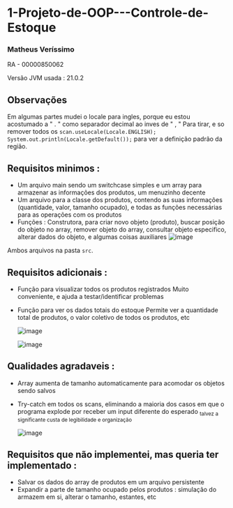 # 1-Projeto-de-OOP---Controle-de-Estoque
### Matheus Veríssimo 
RA - 00000850062  

Versão JVM usada : 21.0.2

## Observações
Em algumas partes mudei o locale para ingles, porque eu estou acostumado a " . " como separador decimal ao inves de " , "
Para tirar, e so remover todos os `scan.useLocale(Locale.ENGLISH); `
`System.out.println(Locale.getDefault());` para ver a definição padrão da região.


     
  
## Requisitos minimos :
- Um arquivo main sendo um switchcase simples e um array para armazenar as informações dos produtos, um menuzinho decente
- Um arquivo para a classe dos produtos, contendo as suas informações (quantidade, valor, tamanho ocupado), e todas as funções necessárias para as operações com os produtos
- Funções : Construtora, para criar novo objeto (produto), buscar posição do objeto no array, remover objeto do array, consultar objeto especifico, alterar dados do objeto, e algumas coisas auxiliares
  ![image](https://github.com/nodemi-alt/1-Projeto-de-OOP---Controle-de-Estoque/assets/163960947/c1b1b793-3085-406c-934b-6d0c17bc7cb8)

Ambos arquivos na pasta `src`.

## Requisitos adicionais :
- Função para visualizar todos os produtos registrados
  Muito conveniente, e ajuda a testar/identificar problemas
- Função para ver os dados totais do estoque
  Permite ver a quantidade total de produtos, o valor coletivo de todos os produtos, etc
  
  ![image](https://github.com/nodemi-alt/1-Projeto-de-OOP---Controle-de-Estoque/assets/163960947/fa33e408-01d9-486a-a791-c509a20bfb79)
  
  ![image](https://github.com/nodemi-alt/1-Projeto-de-OOP---Controle-de-Estoque/assets/163960947/820cdd9f-b32a-4851-905f-2f0cd24995ff)



## Qualidades agradaveis :
- Array aumenta de tamanho automaticamente para acomodar os objetos sendo salvos
- Try-catch em todos os scans, eliminando a maioria dos casos em que o programa explode por receber um input diferente do esperado <sub> talvez a significante custa de legibilidade e organização </sub>

  ![image](https://github.com/nodemi-alt/1-Projeto-de-OOP---Controle-de-Estoque/assets/163960947/5cd96e2c-3d60-4959-839e-1a5292d91a98)

## Requisitos que não implementei, mas queria ter implementado :
- Salvar os dados do array de produtos em um arquivo persistente
- Expandir a parte de tamanho ocupado pelos produtos : simulação do armazem em si, alterar o tamanho, estantes, etc 
